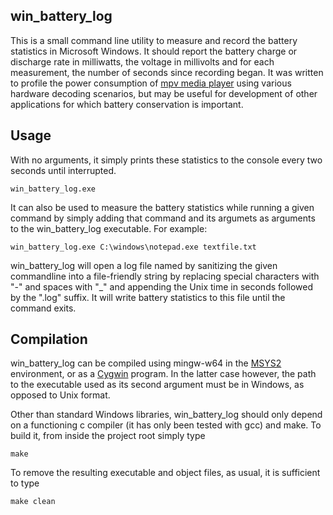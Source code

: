 ## win_battery_log

This is a small command line utility to measure and record the battery
statistics in Microsoft Windows. It should report the battery charge or
discharge rate in milliwatts, the voltage in millivolts and for each
measurement, the number of seconds since recording began. It was written to
profile the power consumption of [mpv media
player](https://github.com/mpv-player/mpv) using various hardware decoding
scenarios, but may be useful for development of other applications for which
battery conservation is important.

## Usage

With no arguments, it simply prints these statistics to the console every two
seconds until interrupted.

    win_battery_log.exe

It can also be used to measure the battery statistics while running a given
command by simply adding that command and its argumets as arguments to the
win_battery_log executable. For example:

    win_battery_log.exe C:\windows\notepad.exe textfile.txt

win_battery_log will open a log file named by sanitizing the given commandline
into a file-friendly string by replacing special characters with "-" and spaces
with "_" and appending the Unix time in seconds followed by the ".log" suffix.
It will write battery statistics to this file until the command exits.

## Compilation

win_battery_log can be compiled using mingw-w64 in the
[MSYS2](https://msys2.github.io/) environment, or as a
[Cygwin](https://www.cygwin.com/) program. In the latter case however, the path
to the executable used as its second argument must be in Windows, as opposed to
Unix format.

Other than standard Windows libraries, win_battery_log should only depend on a
functioning c compiler (it has only been tested with gcc) and make. To build it,
from inside the project root simply type

    make

To remove the resulting executable and object files, as usual, it is sufficient
to type

    make clean
